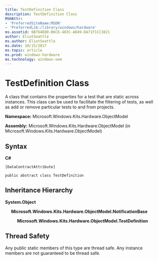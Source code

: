 ```yaml
---
title: TestDefinition Class
description: TestDefinition Class
MSHAttr:
- 'PreferredSiteName:MSDN'
- 'PreferredLib:/library/windows/hardware'
ms.assetid: 6B764ED0-B6C6-483C-A049-DA71F1CC3821
author: EliotSeattle
ms.author: EliotSeattle
ms.date: 10/15/2017
ms.topic: article
ms.prod: windows-hardware
ms.technology: windows-oem
---
```


# TestDefinition Class


A class that contains the properties for a test that are static across instances. This class can be used to facilitate the filtering of tests, as well as add or remove particular tests to and from projects.

**Namespace:** Microsoft.Windows.Kits.Hardware.ObjectModel

**Assembly:** Microsoft.Windows.Kits.Hardware.ObjectModel (in Microsoft.Windows.Kits.Hardware.ObjectModel)

## <span id="Syntax"></span><span id="syntax"></span><span id="SYNTAX"></span>Syntax


**C#**

`[DataContractAttribute]`

`public abstract class TestDefinition`

## <span id="Inheritance_Hierarchy"></span><span id="inheritance_hierarchy"></span><span id="INHERITANCE_HIERARCHY"></span>Inheritance Hierarchy


**System.Object**

     **Microsoft.Windows.Kits.Hardware.ObjectModel.NotificationBase**

          **Microsoft.Windows.Kits.Hardware.ObjectModel.TestDefinition**

## <span id="Thread_Safety"></span><span id="thread_safety"></span><span id="THREAD_SAFETY"></span>Thread Safety


Any public static members of this type are thread safe. Any instance members are not guaranteed to be thread safe.

 

 






